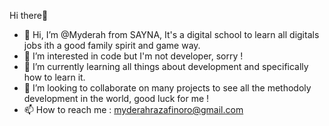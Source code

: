 Hi there👋

- 👋 Hi, I’m @Myderah from SAYNA, It's a digital school to learn all digitals jobs ith a good family spirit and game way.
- 👀 I’m interested in code but I'm not developer, sorry !
- 🌱 I’m currently learning all things about development and specifically how to learn it.
- 💞️ I’m looking to collaborate on many projects to see all the methodoly development in the world, good luck for me !
- 📫 How to reach me : myderahrazafinoro@gmail.com

<!---
More about SAYNA :https://sayna.space/ 
You can click the Preview link to take a look at your changes.

To the pleasure collaboring together👊...
